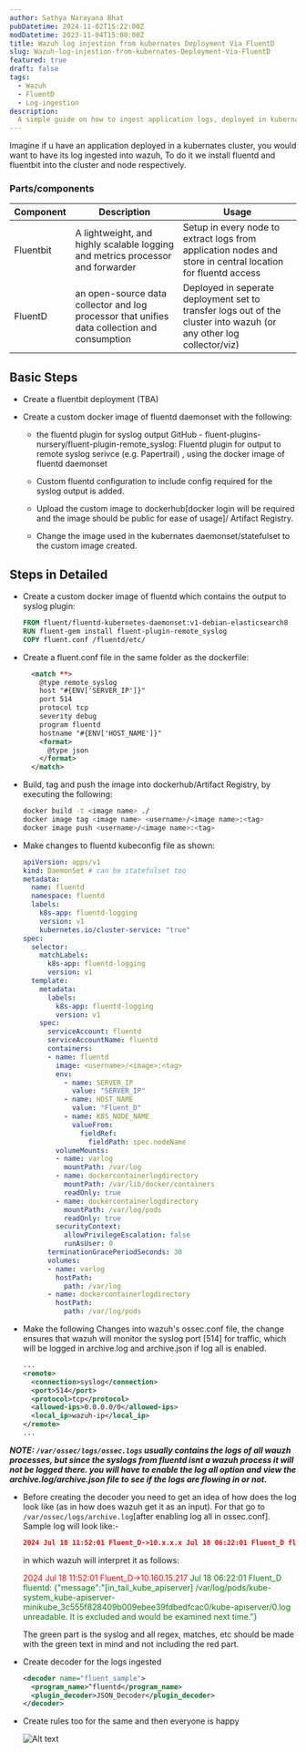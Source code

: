 ```yaml
---
author: Sathya Narayana Bhat
pubDatetime: 2024-11-02T15:22:00Z
modDatetime: 2023-11-04T15:00:00Z
title: Wazuh log injestion from kubernates Deployment Via FluentD 
slug: Wazuh-log-injestion-from-kubernates-Deployment-Via-FluentD 
featured: true
draft: false
tags:
  - Wazuh
  - FluentD
  - Log-ingestion
description:
  A simple guide on how to ingest application logs, deployed in kubernates, with the help of fluentd and fluentbit.
---
```

Imagine if u have an application deployed in a kubernates cluster, you would want to have its log ingested into wazuh, To do it we install fluentd and fluentbit into the cluster and node respectively.

### Parts/components

| Component | Description | Usage |
|-----------|-------------|-------|
|Fluentbit|A lightweight, and highly scalable logging and metrics processor and forwarder|Setup in every node to extract logs from application nodes and store in central location for fluentd access|
|FluentD| an open-source data collector and log processor that unifies data collection and consumption|Deployed in seperate deployment set to transfer logs out of the cluster into wazuh (or any other log collector/viz)|

## Basic Steps

- Create a fluentbit deployment (TBA)
- Create a custom docker image of fluentd daemonset with the following:

  - the fluentd plugin for syslog output GitHub - fluent-plugins-nursery/fluent-plugin-remote_syslog: Fluentd plugin for output to remote syslog serivce (e.g. Papertrail) , using the docker image of fluentd daemonset

  - Custom fluentd configuration to include config required for the syslog output is added.

  - Upload the custom image to dockerhub[docker login will be required and the image should be public for ease of usage]/ Artifact Registry.

  - Change the image used in the kubernates daemonset/statefulset to the custom image created.
  
## Steps in Detailed

- Create a custom docker image of fluentd which contains the output to syslog plugin:

  ```dockerfile
  FROM fluent/fluentd-kubernetes-daemonset:v1-debian-elasticsearch8
  RUN fluent-gem install fluent-plugin-remote_syslog
  COPY fluent.conf /fluentd/etc/
  ```

- Create a fluent.conf file in the same folder as the dockerfile:

  ```xml
    <match **>
      @type remote_syslog
      host "#{ENV['SERVER_IP']}"
      port 514
      protocol tcp
      severity debug    
      program fluentd
      hostname "#{ENV['HOST_NAME']}"
      <format>
        @type json
      </format>
    </match>
  ```

- Build, tag and push the image into dockerhub/Artifact Registry, by executing the following:

  ```bash
  docker build -t <image name> ./ 
  docker image tag <image name> <username>/<image name>:<tag>
  docker image push <username>/<image name>:<tag>
  ```

- Make changes to fluentd kubeconfig file as shown:

  ```yaml
  apiVersion: apps/v1
  kind: DaemonSet # can be statefulset too
  metadata:
    name: fluentd
    namespace: fluentd
    labels:
      k8s-app: fluentd-logging
      version: v1
      kubernetes.io/cluster-service: "true"
  spec:
    selector:
      matchLabels:
        k8s-app: fluentd-logging
        version: v1
    template:
      metadata:
        labels:
          k8s-app: fluentd-logging
          version: v1
      spec:
        serviceAccount: fluentd
        serviceAccountName: fluentd
        containers:
        - name: fluentd
          image: <username>/<image>:<tag>
          env:
            - name: SERVER_IP
              value: "SERVER_IP"
            - name: HOST_NAME
              value: "Fluent_D"
            - name: K8S_NODE_NAME
              valueFrom:
                fieldRef:
                  fieldPath: spec.nodeName
          volumeMounts:
          - name: varlog
            mountPath: /var/log
          - name: dockercontainerlogdirectory
            mountPath: /var/lib/docker/containers
            readOnly: true
          - name: dockercontainerlogdirectory
            mountPath: /var/log/pods
            readOnly: true
          securityContext:
            allowPrivilegeEscalation: false
            runAsUser: 0
        terminationGracePeriodSeconds: 30
        volumes:
        - name: varlog
          hostPath:
            path: /var/log
        - name: dockercontainerlogdirectory
          hostPath:
            path: /var/log/pods
  ```

- Make the following Changes into wazuh's ossec.conf file, the change ensures that wazuh will monitor the syslog port [514] for traffic, which will be logged in archive.log and archive.json if log all is enabled.

  ```xml
  ...
  <remote>
    <connection>syslog</connection>
    <port>514</port>
    <protocol>tcp</protocol>
    <allowed-ips>0.0.0.0/0</allowed-ips>
    <local_ip>wazuh-ip</local_ip>
  </remote>
  ...
  ```

**_NOTE: ```/var/ossec/logs/ossec.logs``` usually contains the logs of all wauzh processes, but since the syslogs from fluentd isnt a wazuh process it will not be logged there. you will have to enable the log all option and view the archive.log/archive.json file to see if the logs are flowing in or not._**

- Before creating the decoder you need to get an idea of how does the log look like (as in how does wazuh get it as an input). For that go to ```/var/ossec/logs/archive.log```[after enabling log all in ossec.conf]. Sample log will look like:-

  ```json
  2024 Jul 18 11:52:01 Fluent_D->10.x.x.x Jul 18 06:22:01 Fluent_D fluentd: {"message":"[in_tail_kube_apiserver] /var/log/pods/kube-system_kube-apiserver-minikube_3c555f828409b009ebee39fdbedfcac0/kube-apiserver/0.log unreadable. It is excluded and would be examined next time."}
  ```
  
  in which wazuh will interpret it as follows:

  <span style="color:red">2024 Jul 18 11:52:01 Fluent_D->10.160.15.217</span> <span style="color:green">Jul 18 06:22:01 Fluent_D fluentd: {"message":"[in_tail_kube_apiserver] /var/log/pods/kube-system_kube-apiserver-minikube_3c555f828409b009ebee39fdbedfcac0/kube-apiserver/0.log unreadable. It is excluded and would be examined next time."}</span>

  The green part is the syslog and all regex, matches, etc should be made with the green text in mind and not including the red part.

- Create decoder for the logs ingested

  ```xml
  <decoder name="fluent_sample">
    <program_name>^fluentd</program_name>
    <plugin_decoder>JSON_Decoder</plugin_decoder>
  </decoder>
  ```

- Create rules too for the same and then everyone is happy

  ![Alt text](https://media.tenor.com/La4qeHdSXx4AAAAM/family-guy-peter-griffin.gif "well damm, image didnt load")
